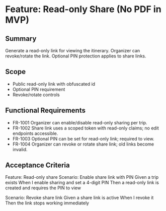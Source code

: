 # Feature: Read-only Share (No PDF in MVP)

## Summary
Generate a read-only link for viewing the itinerary. Organizer can revoke/rotate the link. Optional PIN protection applies to share links.

## Scope
- Public read-only link with obfuscated id
- Optional PIN requirement
- Revoke/rotate controls

## Functional Requirements
- FR-1001 Organizer can enable/disable read-only sharing per trip.
- FR-1002 Share link uses a scoped token with read-only claims; no edit endpoints accessible.
- FR-1003 Optional PIN can be set for read-only link; required to view.
- FR-1004 Organizer can revoke or rotate share link; old links become invalid.

## Acceptance Criteria
Feature: Read-only share
  Scenario: Enable share link with PIN
    Given a trip exists
    When I enable sharing and set a 4-digit PIN
    Then a read-only link is created and requires the PIN to view

  Scenario: Revoke share link
    Given a share link is active
    When I revoke it
    Then the link stops working immediately
